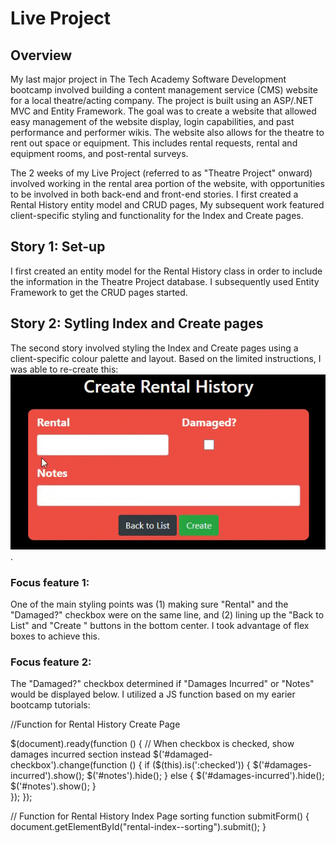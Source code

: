 # Live Project

## Overview
My last major project in The Tech Academy Software Development bootcamp involved building a content management service (CMS) website for a local theatre/acting company. The project is built using an ASP/.NET MVC and Entity Framework. The goal was to create a website that allowed easy management of the website display, login capabilities, and past performance and performer wikis. The website also allows for the theatre to rent out space or equipment. This includes rental requests, rental and equipment rooms, and post-rental surveys.

The 2 weeks of my Live Project (referred to as "Theatre Project" onward) involved working in the rental area portion of the website, with opportunities to be involved in both back-end and front-end stories. I first created a Rental History entity model and CRUD pages, My subsequent work featured client-specific styling and functionality for the Index and Create pages. 

## Story 1: Set-up
I first created an entity model for the Rental History class in order to include the information in the Theatre Project database. I subsequently used Entity Framework to get the CRUD pages started. 

## Story 2: Sytling Index and Create pages
The second story involved styling the Index and Create pages using a client-specific colour palette and layout. Based on the limited instructions, I was able to re-create this: ![createrentalgif](CreateRental.gif).

### Focus feature 1:
One of the main styling points was (1) making sure "Rental" and the "Damaged?" checkbox were on the same line, and (2) lining up the "Back to List" and "Create " buttons in the bottom center.  I took advantage of flex boxes to achieve this.

### Focus feature 2:
The "Damaged?" checkbox determined if "Damages Incurred" or "Notes" would be displayed below. I utilized a JS function based on my earier bootcamp tutorials:

//Function for Rental History Create Page

$(document).ready(function () {
    // When checkbox is checked, show damages incurred section instead
    $('#damaged-checkbox').change(function () {
        if ($(this).is(':checked')) {
            $('#damages-incurred').show();
            $('#notes').hide();
        }
        else {
            $('#damages-incurred').hide();
            $('#notes').show();
        }                            
    });
});

// Function for Rental History Index Page sorting
function submitForm() {
    document.getElementById("rental-index--sorting").submit();
}

